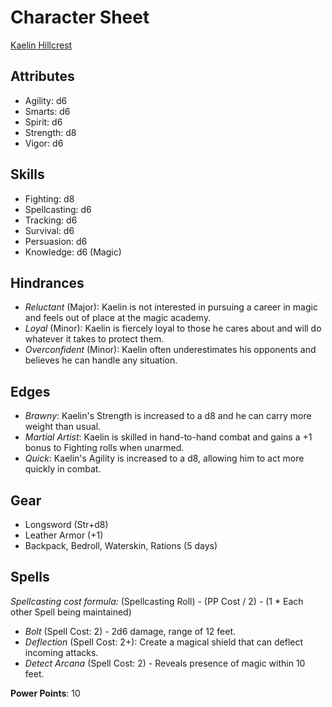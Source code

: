 # Character Sheet

[Kaelin Hillcrest](https://github.com/Bonney/SavageWorlds2023/blob/main/Character.md)

## Attributes

- Agility:	d6
- Smarts: 	d6
- Spirit: 	d6
- Strength:	d8
- Vigor: 	d6

## Skills

- Fighting: 	d8
- Spellcasting: d6
- Tracking: 	d6
- Survival: 	d6
- Persuasion: 	d6
- Knowledge: 	d6 (Magic)

## Hindrances

- *Reluctant* (Major): Kaelin is not interested in pursuing a career in magic and feels out of place at the magic academy.
- *Loyal* (Minor): Kaelin is fiercely loyal to those he cares about and will do whatever it takes to protect them.
- *Overconfident* (Minor): Kaelin often underestimates his opponents and believes he can handle any situation.

## Edges

- *Brawny*: Kaelin's Strength is increased to a d8 and he can carry more weight than usual.
- *Martial Artist*: Kaelin is skilled in hand-to-hand combat and gains a +1 bonus to Fighting rolls when unarmed.
- *Quick*: Kaelin's Agility is increased to a d8, allowing him to act more quickly in combat.

## Gear

- Longsword (Str+d8)
- Leather Armor (+1)
- Backpack, Bedroll, Waterskin, Rations (5 days)

## Spells

*Spellcasting cost formula:*
(Spellcasting Roll) - (PP Cost / 2) - (1 * Each other Spell being maintained)

- *Bolt* (Spell Cost: 2) - 2d6 damage, range of 12 feet.
- *Deflection* (Spell Cost: 2+): Create a magical shield that can deflect incoming attacks.
- *Detect Arcana* (Spell Cost: 2) - Reveals presence of magic within 10 feet.

**Power Points**: 10
